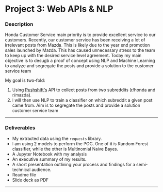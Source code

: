 #  Project 3: Web APIs & NLP

### Description

Honda Customer Service main priority is to provide excellent service to our customers. 
Recently, our customer service has been receiving a lot of irrelevant posts from Mazda. This is likely due to the year end promotion sales 
launched by Mazda. This has caused unnecessary stress to the team to keep up with the desired service level agreement.
Today my main objective is to desugb a proof of concept using NLP and Machine Learning to analyze and segregate the posts and provide a solution
to the customer service team

My goal is two-fold:
1. Using [Pushshift's](https://github.com/pushshift/api) API to collect posts from two subreddits (r/honda and r/mazda).
2. I will then use NLP to train a classifier on which subreddit a given post came from. Aim is to segregate the posts and provide a solution customer service team


---

### Deliverables

- My extracted data using the `requests` library.
- I am using 2 models to perform the POC. One of it is Random Forest classifier, while the other is Multinomial Naive Bayes.
- A Jupyter Notebook with my analysis 
- An executive summary of my results.
- A short presentation outlining your process and findings for a semi-technical audience.
- Readme file 
- Slide deck as PDF
---
